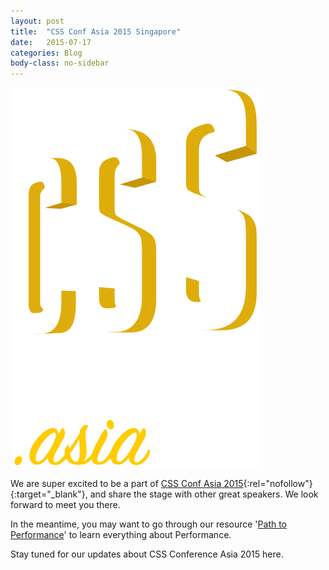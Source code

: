 ```yaml
---
layout: post
title:  "CSS Conf Asia 2015 Singapore"
date:   2015-07-17
categories: Blog
body-class: no-sidebar
---
```


<div class="center">
  <img src="/images/blog/cssconfasia.svg" alt="CSSConf.Asia 2015 Singapore" width="400" />
</div>

We are super excited to be a part of [CSS Conf Asia 2015](http://2015.cssconf.asia){:rel="nofollow"}{:target="_blank"}, and share the stage with other great speakers. We look forward to meet you there.

In the meantime, you may want to go through our resource '[Path to Performance](/path-to-performance/)' to learn everything about Performance.

Stay tuned for our updates about CSS Conference Asia 2015 here.
